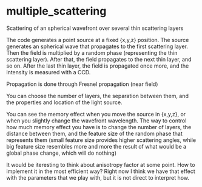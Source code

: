 # multiple_scattering
 Scattering of an spherical wavefront over several thin scattering layers


The code generates a point source at a fixed {x,y,z} position. The source generates an spherical wave that propagates to the first scattering layer. Then the field is multiplied by a random phase (representing the thin scattering layer). After that, the field propagates to the next thin layer, and so on. After the last thin layer, the field is propagated once more, and the intensity is measured with a CCD.

Propagation is done through Fresnel propagation (near field)

You can choose the number of layers, the separation between them, and the properties and location of the light source.

You can see the memory effect when you move the source in {x,y,z}, or when you slightly change the wavefront wavelength. The way to control how much memory effect you have is to change the number of layers, the distance between them, and the feature size of the random phase that represents them (small feature size provides higher scattering angles, while big feature size resembles more and more the result of what would be a global phase change, which will do nothing)

It would be iteresting to think about anisotropy factor at some point. How to implement it in the most efficient way? Right now I think we have that effect with the parameters that we play with, but it is not direct to interpret how.
